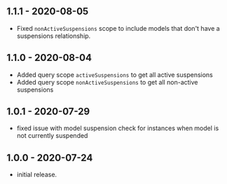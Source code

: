 ## 1.1.1 - 2020-08-05
- Fixed `nonActiveSuspensions` scope to include models that don't have a suspensions relationship.
## 1.1.0 - 2020-08-04
- Added query scope `activeSuspensions` to get all active suspensions
- Added query scope `nonActiveSuspensions` to get all non-active suspensions
## 1.0.1 - 2020-07-29
- fixed issue with model suspension check for instances 
when model is not currently suspended
## 1.0.0 - 2020-07-24
- initial release.
